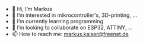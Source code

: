 - 👋 Hi, I’m Markus
- 👀 I’m interested in mikrocontroller's, 3D-printing, ...
- 🌱 I’m currently learning programming
- 💞️ I’m looking to collaborate on ESP32, ATTINY, ...
- 📫 How to reach me: markus.kaiser@freenet.de

<!---
kaimar73/kaimar73 is a ✨ special ✨ repository because its `README.md` (this file) appears on your GitHub profile.
You can click the Preview link to take a look at your changes.
--->

